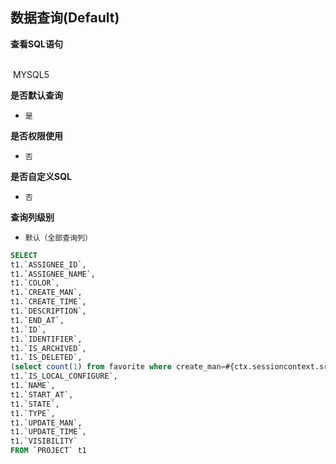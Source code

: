 ## 数据查询(Default) <!-- {docsify-ignore-all} -->



<p class="panel-title"><b>查看SQL语句</b></p>
<br>

<el-row>
&nbsp;<el-tag @click="MYSQL5 = true">MYSQL5</el-tag>
</el-row>

<br>
<p class="panel-title"><b>是否默认查询</b></p>

* `是`

<p class="panel-title"><b>是否权限使用</b></p>

* `否`

<p class="panel-title"><b>是否自定义SQL</b></p>

* `否`

<p class="panel-title"><b>查询列级别</b></p>

* `默认（全部查询列）`






<el-dialog v-model="MYSQL5" title="MYSQL5">

```sql
SELECT
t1.`ASSIGNEE_ID`,
t1.`ASSIGNEE_NAME`,
t1.`COLOR`,
t1.`CREATE_MAN`,
t1.`CREATE_TIME`,
t1.`DESCRIPTION`,
t1.`END_AT`,
t1.`ID`,
t1.`IDENTIFIER`,
t1.`IS_ARCHIVED`,
t1.`IS_DELETED`,
(select count(1) from favorite where create_man=#{ctx.sessioncontext.srfpersonid} and OWNER_ID=t1.`ID` ) AS `IS_FAVORITE`,
t1.`IS_LOCAL_CONFIGURE`,
t1.`NAME`,
t1.`START_AT`,
t1.`STATE`,
t1.`TYPE`,
t1.`UPDATE_MAN`,
t1.`UPDATE_TIME`,
t1.`VISIBILITY`
FROM `PROJECT` t1 


```

</el-dialog>

<script>
 const { createApp } = Vue
  createApp({
    data() {
      return {
                MYSQL5 : false
        
      }
    },
    methods: {
    }
  }).use(ElementPlus).mount('#app')
</script>